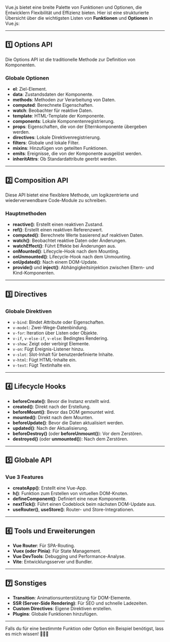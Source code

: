 Vue.js bietet eine breite Palette von Funktionen und Optionen, die Entwicklern Flexibilität und Effizienz bieten. Hier ist eine strukturierte Übersicht über die wichtigsten Listen von **Funktionen** und **Optionen** in Vue.js:

---

## 1️⃣ **Options API**
Die Options API ist die traditionelle Methode zur Definition von Komponenten.

### **Globale Optionen**
- **el**: Ziel-Element.
- **data**: Zustandsdaten der Komponente.
- **methods**: Methoden zur Verarbeitung von Daten.
- **computed**: Berechnete Eigenschaften.
- **watch**: Beobachter für reaktive Daten.
- **template**: HTML-Template der Komponente.
- **components**: Lokale Komponentenregistrierung.
- **props**: Eigenschaften, die von der Elternkomponente übergeben werden.
- **directives**: Lokale Direktivenregistrierung.
- **filters**: Globale und lokale Filter.
- **mixins**: Hinzufügen von geteilten Funktionen.
- **emits**: Ereignisse, die von der Komponente ausgelöst werden.
- **inheritAttrs**: Ob Standardattribute geerbt werden.

---

## 2️⃣ **Composition API**
Diese API bietet eine flexiblere Methode, um logikzentrierte und wiederverwendbare Code-Module zu schreiben.

### **Hauptmethoden**
- **reactive()**: Erstellt einen reaktiven Zustand.
- **ref()**: Erstellt einen reaktiven Referenzwert.
- **computed()**: Berechnete Werte basierend auf reaktiven Daten.
- **watch()**: Beobachtet reaktive Daten oder Änderungen.
- **watchEffect()**: Führt Effekte bei Änderungen aus.
- **onMounted()**: Lifecycle-Hook nach dem Mounting.
- **onUnmounted()**: Lifecycle-Hook nach dem Unmounting.
- **onUpdated()**: Nach einem DOM-Update.
- **provide()** und **inject()**: Abhängigkeitsinjektion zwischen Eltern- und Kind-Komponenten.

---

## 3️⃣ **Directives**
### **Globale Direktiven**
- `v-bind`: Bindet Attribute oder Eigenschaften.
- `v-model`: Zwei-Wege-Datenbindung.
- `v-for`: Iteration über Listen oder Objekte.
- `v-if`, `v-else-if`, `v-else`: Bedingtes Rendering.
- `v-show`: Zeigt oder verbirgt Elemente.
- `v-on`: Fügt Ereignis-Listener hinzu.
- `v-slot`: Slot-Inhalt für benutzerdefinierte Inhalte.
- `v-html`: Fügt HTML-Inhalte ein.
- `v-text`: Fügt Textinhalte ein.

---

## 4️⃣ **Lifecycle Hooks**
- **beforeCreate()**: Bevor die Instanz erstellt wird.
- **created()**: Direkt nach der Erstellung.
- **beforeMount()**: Bevor das DOM gemountet wird.
- **mounted()**: Direkt nach dem Mounten.
- **beforeUpdate()**: Bevor die Daten aktualisiert werden.
- **updated()**: Nach der Aktualisierung.
- **beforeDestroy()** (oder **beforeUnmount()**): Vor dem Zerstören.
- **destroyed()** (oder **unmounted()**): Nach dem Zerstören.

---

## 5️⃣ **Globale API**
### **Vue 3 Features**
- **createApp()**: Erstellt eine Vue-App.
- **h()**: Funktion zum Erstellen von virtuellen DOM-Knoten.
- **defineComponent()**: Definiert eine neue Komponente.
- **nextTick()**: Führt einen Codeblock beim nächsten DOM-Update aus.
- **useRouter()**, **useStore()**: Router- und Store-Integrationen.

---

## 6️⃣ **Tools und Erweiterungen**
- **Vue Router**: Für SPA-Routing.
- **Vuex (oder Pinia)**: Für State Management.
- **Vue DevTools**: Debugging und Performance-Analyse.
- **Vite**: Entwicklungsserver und Bundler.

---

## 7️⃣ **Sonstiges**
- **Transition**: Animationsunterstützung für DOM-Elemente.
- **SSR (Server-Side Rendering)**: Für SEO und schnelle Ladezeiten.
- **Custom Directives**: Eigene Direktiven erstellen.
- **Plugins**: Globale Funktionen hinzufügen.

---

Falls du für eine bestimmte Funktion oder Option ein Beispiel benötigst, lass es mich wissen! 🔨🤖🔧
